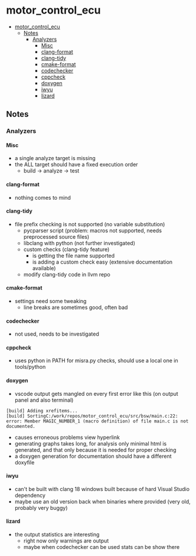 # motor_control_ecu

- [motor\_control\_ecu](#motor_control_ecu)
  - [Notes](#notes)
    - [Analyzers](#analyzers)
      - [Misc](#misc)
      - [clang-format](#clang-format)
      - [clang-tidy](#clang-tidy)
      - [cmake-format](#cmake-format)
      - [codechecker](#codechecker)
      - [cppcheck](#cppcheck)
      - [doxygen](#doxygen)
      - [iwyu](#iwyu)
      - [lizard](#lizard)

## Notes

### Analyzers

#### Misc
- a single analyze target is missing
- the ALL target should have a fixed execution order
  - build -> analyze -> test

#### clang-format
- nothing comes to mind

#### clang-tidy
- file prefix checking is not supported (no variable substitution)
  - pycparser script (problem: macros not supported, needs preprocessed source files)
  - libclang with python (not further investigated)
  - custom checks (clang-tidy feature)
    - is getting the file name supported
    - is adding a custom check easy (extensive documentation available)
  - modify clang-tidy code in llvm repo

#### cmake-format
- settings need some tweaking
  - line breaks are sometimes good, often bad

#### codechecker
- not used, needs to be investigated

#### cppcheck
- uses python in PATH for misra.py checks, should use a local one in tools/python

#### doxygen
- vscode output gets mangled on every first error like this (on output panel and also terminal)
```
[build] Adding xrefitems...
[build] SortingC:/work/repos/motor_control_ecu/src/bsw/main.c:22: error: Member MAGIC_NUMBER_1 (macro definition) of file main.c is not documented.
```
- causes erroneous problems view hyperlink
- generating graphs takes long, for analysis only minimal html is generated, and that only because it is needed for proper checking
- a doxygen generation for documentation should have a different doxyfile

#### iwyu
- can't be built with clang 18 windows built because of hard Visual Studio dependency
- maybe use an old version back when binaries where provided (very old, probably very buggy)

#### lizard
- the output statistics are interesting
  - right now only warnings are output
  - maybe when codechecker can be used stats can be show there
